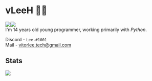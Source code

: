 # vLeeH 👨‍💻 
<img src="https://img.shields.io/badge/Offensive%20Security-141321?style=flat-square&logo=Red-Hat"/><img src="https://img.shields.io/badge/Developer-141321?style=flat-square&logo=homebrew"/> <br>
I'm 14 years old young programmer, working primarily with _Python_.

Discord - `Lee.#1001` <br>
Mail - <a href="">vitorlee.tech@gmail.com</a>

## Stats

<img align="left" src="https://github-readme-stats.vercel.app/api?username=vLeeH&count_private=true&show_icons=true&theme=dark&"/>
